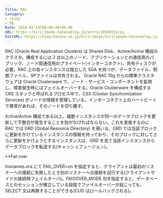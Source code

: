 ```yaml
---
Title: RAC
Category:
- study
- DB
Date: 2010-03-14T00:00:00+09:00
URL: https://kiririmode.hatenablog.jp/entry/20100314/p1
EditURL: https://blog.hatena.ne.jp/kiririmode/kiririmode.hatenablog.jp/atom/entry/8454420450078212038
---
```



RAC (Oracle Real Application Clusters) は Shared Disk、Active/Active 構成のクラスタ。構成するには 2 台以上のノード、アプリケーションとの通信用のパブリック、ノード間通信用のプライベート(インターコネクト)、共有ディスクが必要。RAC 上の各インスタンスは独立した SGA を持つが、データファイル、制御ファイル、SPファイルは共有される。
Oracle RAC 10g からの標準クラスタウェアは Oracle Clusterware で、ノード・サービス・コンポーネントを監視し、障害発生時にはフェイルオーバーする。Oracle Clusterware を構成する CRS スタックと呼ばれるプロセス中で、CSS (Cluster Synchronization Services) がノードの情報を管理している。インターコネクト上のハートビートで異常があれば、そのノードを切り離す。

Active/Active 構成である以上、複数インスタンスが同一のデータブロックを更新して不整合が発生することを防がなければならない。これを実施するのに RAC では GRD (Global Resource Directory) を用いる。GRD では当該ブロックに更新をかけているインスタンスの情報を持っており、そのブロックに対してさらに更新をかけようとするインスタンスは、GRD を見て当該インスタンスからデータブロックを転送する(キャッシュフュージョン)。

**Fail over

tnsnames.ora にて FAIL_OVER=on を指定すると、クライアントは最初のリスナーへの接続に失敗したとき別のリスナーへの接続を試行する(クライアントサイドの接続時フェイルオーバ)。FAIOOVER_MODE 句を指定すると、データベースとのセッションが確立している段階でファイルオーバーが起こっても、SELECT 文は再開することができる(CUD はロールバックされる)。
